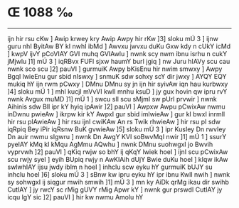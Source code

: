 # Œ 1088 ‰
---
ijn hir rsu cKw ] Awip krwey kry Awip Awpy hir rKw ]3] sloku mÚ
3 ] ijnw guru nhI ByitAw BY kI nwhI ibMd ] Awvxu jwvxu duKu Gxw kdy n
cUkY icMd ] kwpV ijvY pCoVIAY GVI muhq GVIAwlu ] nwnk scy nwm ibnu
isrhu n cukY jMjwlu ]1] mÚ 3 ] iqRBvx FUFI sjxw haumY burI jgiq ] nw
Juru hIAVy scu cau nwnk sco scu ]2] pauVI ] gurmuiK Awpy bKisEnu hir
nwim smwxy ] Awpy BgqI lwieEnu gur sbid nIswxy ] snmuK sdw sohxy
scY dir jwxy ] AYQY EQY mukiq hY ijn rwm pCwxy ] DMnu DMnu sy jn ijn
hir syivAw iqn hau kurbwxy ]4] sloku mÚ 1 ] mhl kucjI mVvVI kwlI
mnhu ksuD ] jy gux hovin qw ipru rvY nwnk Avgux muMD ]1] mÚ 1 ] swcu
sIl scu sMjmI sw pUrI prvwir ] nwnk Aihinis sdw BlI ipr kY hyiq
ipAwir ]2] pauVI ] Awpxw Awpu pCwixAw nwmu inDwnu pwieAw ] ikrpw
kir kY AwpxI gur sbid imlwieAw ] gur kI bwxI inrmlI hir rsu
pIAwieAw ] hir rsu ijnI cwiKAw An rs Twik rhwieAw ] hir rsu pI
sdw iqRpiq Bey iPir iqRsnw BuK gvwieAw ]5] sloku mÚ 3 ] ipr KusIey
Dn rwvIey Dn auir nwmu sIgwru ] nwnk Dn AwgY KVI soBwvMqI nwir ]1]
mÚ 1 ] ssurY pyeIAY kMq kI kMqu AgMmu AQwhu ] nwnk DMnu suohwgxI jo
Bwvih vyprvwh ]2] pauVI ] qKiq rwjw so bhY ij qKqY lwiek hoeI ]
ijnI scu pCwixAw scu rwjy syeI ] eyih BUpiq rwjy n AwKIAih dUjY Bwie
duKu hoeI ] kIqw ikAw swlwhIAY ijsu jwdy iblm n hoeI ] inhclu scw eyku
hY gurmuiK bUJY su inhclu hoeI ]6] sloku mÚ 3 ] sBnw kw ipru eyku hY ipr
ibnu KwlI nwih ] nwnk sy sohwgxI ij siqgur mwih smwih ]1] mÚ 3 ]
mn ky AiDk qrMg ikau dir swihb CutIAY ] jy rwcY sc rMig gUVY rMig
Apwr kY ] nwnk gur prswdI CutIAY jy icqu lgY sic ]2] pauVI ] hir
kw nwmu Amolu hY
####
